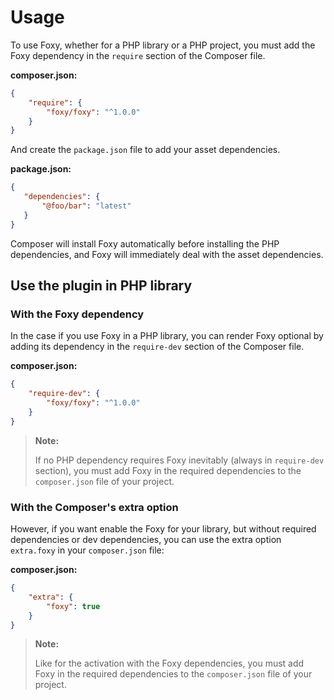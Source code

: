 Usage
=====

To use Foxy, whether for a PHP library or a PHP project, you must add the Foxy dependency in
the `require` section of the Composer file.

**composer.json:**
```json
{
    "require": {
        "foxy/foxy": "^1.0.0"
    }
}
```

And create the `package.json` file to add your asset dependencies.

**package.json:**
```json
{
   "dependencies": {
       "@foo/bar": "latest"
   }
}
```

Composer will install Foxy automatically before installing the PHP dependencies, and Foxy will immediately
deal with the asset dependencies.

## Use the plugin in PHP library

### With the Foxy dependency

In the case if you use Foxy in a PHP library, you can render Foxy optional by adding its dependency in
the `require-dev` section of the Composer file.

**composer.json:**
```json
{
    "require-dev": {
        "foxy/foxy": "^1.0.0"
    }
}
```

> **Note:**
>
> If no PHP dependency requires Foxy inevitably (always in `require-dev` section), you must add Foxy
> in the required dependencies to the `composer.json` file of your project.

### With the Composer's extra option

However, if you want enable the Foxy for your library, but without required dependencies or dev dependencies,
you can use the extra option `extra.foxy` in your `composer.json` file:

**composer.json:**
```json
{
    "extra": {
        "foxy": true
    }
}
```

> **Note:**
>
> Like for the activation with the Foxy dependencies, you must add Foxy in the required dependencies
> to the `composer.json` file of your project.

